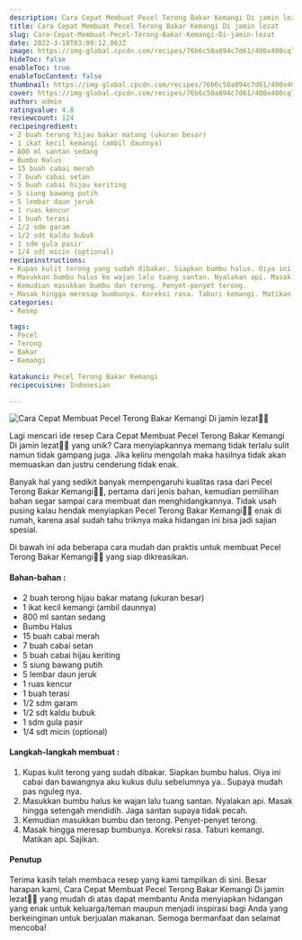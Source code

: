 ```yaml
---
description: Cara Cepat Membuat Pecel Terong Bakar Kemangi Di jamin lezat"
title: Cara Cepat Membuat Pecel Terong Bakar Kemangi Di jamin lezat
slug: Cara-Cepat-Membuat-Pecel-Terong-Bakar-Kemangi-Di-jamin-lezat
date: 2022-3-18T03:09:12.063Z
image: https://img-global.cpcdn.com/recipes/76b6c50a894c7d61/400x400cq70/photo.jpg
hideToc: false
enableToc: true
enableTocContent: false
thumbnail: https://img-global.cpcdn.com/recipes/76b6c50a894c7d61/400x400cq70/photo.jpg
cover: https://img-global.cpcdn.com/recipes/76b6c50a894c7d61/400x400cq70/photo.jpg
author: admin
ratingvalue: 4.8
reviewcount: 124
recipeingredient:
- 2 buah terong hijau bakar matang (ukuran besar)
- 1 ikat kecil kemangi (ambil daunnya)
- 800 ml santan sedang
- Bumbu Halus
- 15 buah cabai merah
- 7 buah cabai setan
- 5 buah cabai hijau keriting
- 5 siung bawang putih
- 5 lembar daun jeruk
- 1 ruas kencur
- 1 buah terasi
- 1/2 sdm garam
- 1/2 sdt kaldu bubuk
- 1 sdm gula pasir
- 1/4 sdt micin (optional)
recipeinstructions:
- Kupas kulit terong yang sudah dibakar. Siapkan bumbu halus. Oiya ini cabai dan bawangnya aku kukus dulu sebelumnya ya.. Supaya mudah pas nguleg nya.
- Masukkan bumbu halus ke wajan lalu tuang santan. Nyalakan api. Masak hingga setengah mendidih. Jaga santan supaya tidak pecah.
- Kemudian masukkan bumbu dan terong. Penyet-penyet terong.
- Masak hingga meresap bumbunya. Koreksi rasa. Taburi kemangi. Matikan api. Sajikan.
categories:
- Resep

tags:
- Pecel
- Terong
- Bakar
- Kemangi

katakunci: Pecel Terong Bakar Kemangi
recipecuisine: Indonesian

---
```


![Cara Cepat Membuat Pecel Terong Bakar Kemangi Di jamin lezat👩‍🍳](https://img-global.cpcdn.com/recipes/76b6c50a894c7d61/400x400cq70/photo.jpg)

Lagi mencari ide resep Cara Cepat Membuat Pecel Terong Bakar Kemangi Di jamin lezat👩‍🍳 yang unik? Cara menyiapkannya memang tidak terlalu sulit namun tidak gampang juga. Jika keliru mengolah maka hasilnya tidak akan memuaskan dan justru cenderung tidak enak.

Banyak hal yang sedikit banyak mempengaruhi kualitas rasa dari Pecel Terong Bakar Kemangi👩‍🍳, pertama dari jenis bahan, kemudian pemilihan bahan segar sampai cara membuat dan menghidangkannya. Tidak usah pusing kalau hendak menyiapkan Pecel Terong Bakar Kemangi👩‍🍳 enak di rumah, karena asal sudah tahu triknya maka hidangan ini bisa jadi sajian spesial.

Di bawah ini ada beberapa cara mudah dan praktis untuk membuat Pecel Terong Bakar Kemangi👩‍🍳 yang siap dikreasikan.

<!--inarticleads1-->

#### Bahan-bahan :

- 2 buah terong hijau bakar matang (ukuran besar)
- 1 ikat kecil kemangi (ambil daunnya)
- 800 ml santan sedang
- Bumbu Halus
- 15 buah cabai merah
- 7 buah cabai setan
- 5 buah cabai hijau keriting
- 5 siung bawang putih
- 5 lembar daun jeruk
- 1 ruas kencur
- 1 buah terasi
- 1/2 sdm garam
- 1/2 sdt kaldu bubuk
- 1 sdm gula pasir
- 1/4 sdt micin (optional)

<!--inarticleads2-->

#### Langkah-langkah membuat :

1. Kupas kulit terong yang sudah dibakar. Siapkan bumbu halus. Oiya ini cabai dan bawangnya aku kukus dulu sebelumnya ya.. Supaya mudah pas nguleg nya.
1. Masukkan bumbu halus ke wajan lalu tuang santan. Nyalakan api. Masak hingga setengah mendidih. Jaga santan supaya tidak pecah.
1. Kemudian masukkan bumbu dan terong. Penyet-penyet terong.
1. Masak hingga meresap bumbunya. Koreksi rasa. Taburi kemangi. Matikan api. Sajikan.

#### Penutup

Terima kasih telah membaca resep yang kami tampilkan di sini. Besar harapan kami, Cara Cepat Membuat Pecel Terong Bakar Kemangi Di jamin lezat👩‍🍳 yang mudah di atas dapat membantu Anda menyiapkan hidangan yang enak untuk keluarga/teman maupun menjadi inspirasi bagi Anda yang berkeinginan untuk berjualan makanan. Semoga bermanfaat dan selamat mencoba!